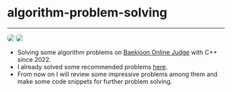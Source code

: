 # algorithm-problem-solving
<hr>
<img src="https://img.shields.io/badge/C++-008000?style=for-the-badge&logo=C%2B%2B&logoColor=white" style="border-radius:5px"> <img src="https://img.shields.io/badge/Python-3776AB?style=for-the-badge&logo=Python&logoColor=white" style="border-radius:5px">

* Solving some algorithm problems on <a href="https://www.acmicpc.net/">Baekjoon Online Judge</a> with C++ since 2022.
* I already solved some recommended problems <a href="https://plzrun.tistory.com/entry/%EC%95%8C%EA%B3%A0%EB%A6%AC%EC%A6%98-%EB%AC%B8%EC%A0%9C%ED%92%80%EC%9D%B4PS-%EC%8B%9C%EC%9E%91%ED%95%98%EA%B8%B0">here</a>.
* From now on I will review some impressive problems among them and make some code snippets for further problem solving.
